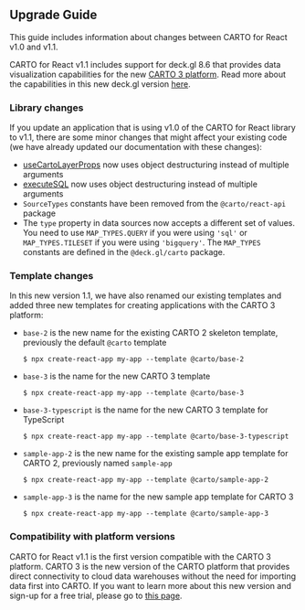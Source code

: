 ## Upgrade Guide

This guide includes information about changes between CARTO for React v1.0 and v1.1. 

CARTO for React v1.1 includes support for deck.gl 8.6 that provides data visualization capabilities for the new [CARTO 3 platform](#compatibility-with-platform-versions). Read more about the capabilities in this new deck.gl version [here](/deck-gl).

### Library changes

If you update an application that is using v1.0 of the CARTO for React library to v1.1, there are some minor changes that might affect your existing code (we have already updated our documentation with these changes):

- [useCartoLayerProps](/react/library-reference/api/#usecartolayerprops) now uses object destructuring instead of multiple arguments
- [executeSQL](/react/library-reference/api/#executesql) now uses object destructuring instead of multiple arguments
- `SourceTypes` constants have been removed from the `@carto/react-api` package
- The `type` property in data sources now accepts a different set of values. You need to use `MAP_TYPES.QUERY` if you were using `'sql'` or `MAP_TYPES.TILESET` if you were using `'bigquery'`. The `MAP_TYPES` constants are defined in the `@deck.gl/carto` package.

### Template changes

In this new version 1.1, we have also renamed our existing templates and added three new templates for creating applications with the CARTO 3 platform:

- `base-2` is the new name for the existing CARTO 2 skeleton template, previously the default `@carto` template

   ```shell
   $ npx create-react-app my-app --template @carto/base-2
   ```

- `base-3` is the name for the new CARTO 3 template

   ```shell
   $ npx create-react-app my-app --template @carto/base-3
   ```

- `base-3-typescript` is the name for the new CARTO 3 template for TypeScript

   ```shell
   $ npx create-react-app my-app --template @carto/base-3-typescript
   ```

- `sample-app-2` is the new name for the existing sample app template for CARTO 2, previously named `sample-app`

   ```shell
   $ npx create-react-app my-app --template @carto/sample-app-2
   ```

- `sample-app-3` is the name for the new sample app template for CARTO 3

   ```shell
   $ npx create-react-app my-app --template @carto/sample-app-3
   ```

### Compatibility with platform versions

CARTO for React v1.1 is the first version compatible with the CARTO 3 platform. CARTO 3 is the new version of the CARTO platform that provides direct connectivity to cloud data warehouses without the need for importing data first into CARTO. If you want to learn more about this new version and sign-up for a free trial, please go to [this page](https://carto.com/carto3/).

